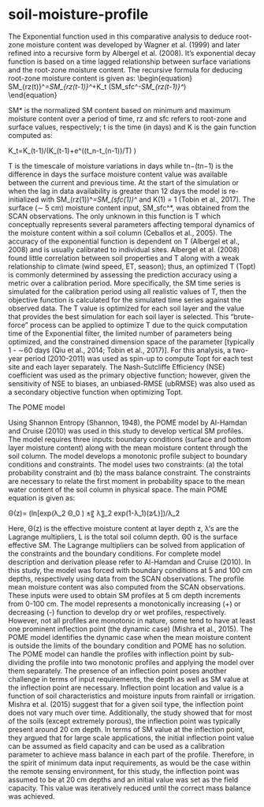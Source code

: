# soil-moisture-profile
The Exponential function used in this comparative analysis to deduce root-zone moisture content was developed by Wagner et al. (1999) and later refined into a recursive form by Albergel et al. (2008). It’s exponential decay function is based on a time lagged relationship between surface variations and the root-zone moisture content. The recursive formula for deducing root-zone moisture content is given as:
\begin{equation}
	SM_{rz(t)}^*=SM_{rz(t-1)}^*+K_t (SM_sfc^*-SM_{rz(t-1)}^*)	
 \end{equation}
 
SM* is the normalized SM content based on minimum and maximum moisture content over a period of time, rz and sfc refers to root-zone and surface values, respectively; t is the time (in days) and K is the gain function computed as:
	
  K_t=K_(t-1)/(K_(t-1)+e^((t_n-t_(n-1))/T) )	
  
T is the timescale of moisture variations in days while tn−(tn−1) is the difference in days the surface moisture content value was available between the current and previous time. At the start of the simulation or when the lag in data availability is greater than 12 days the model is re-initialized with SM_(rz(1))^*=SM_(sfc(1))^* and K(1) = 1 (Tobin et al., 2017). The surface (∼ 5 cm) moisture content input, SM_sfc^*, was obtained from the SCAN observations. The only unknown in this function is T which conceptually represents several parameters affecting temporal dynamics of the moisture content within a soil column (Ceballos et al., 2005). The accuracy of the exponential function is dependent on T (Albergel et al., 2008) and is usually calibrated to individual sites. Albergel et al. (2008) found little correlation between soil properties and T along with a weak relationship to climate (wind speed, ET, season); thus, an optimized T (Topt) is commonly determined by assessing the prediction accuracy using a metric over a calibration period. More specifically, the SM time series is simulated for the calibration period using all realistic values of T, then the objective function is calculated for the simulated time series against the observed data. The T value is optimized for each soil layer and the value that provides the best simulation for each soil layer is selected. This “brute-force” process can be applied to optimize T due to the quick computation time of the Exponential filter, the limited number of parameters being optimized, and the constrained dimension space of the parameter [typically 1 - ∼60 days (Qiu et al., 2014; Tobin et al., 2017)]. For this analysis, a two-year period (2010-2011) was used as spin-up to compute Topt for each test site and each layer separately. The Nash-Sutcliffe Efficiency (NSE) coefficient was used as the primary objective function; however, given the sensitivity of NSE to biases, an unbiased-RMSE (ubRMSE) was also used as a secondary objective function when optimizing Topt.

The POME model

Using Shannon Entropy (Shannon, 1948), the POME model by Al-Hamdan and Cruise (2010) was used in this study to develop vertical SM profiles. The model requires three inputs: boundary conditions (surface and bottom layer moisture content) along with the mean moisture content through the soil column. The model develops a monotonic profile subject to boundary conditions and constraints. The model uses two constraints: (a) the total probability constraint and (b) the mass balance constraint. The constraints are necessary to relate the first moment in probability space to the mean water content of the soil column in physical space. The main POME equation is given as:

Θ(z)=  (ln⁡[exp⁡(λ_2 Θ_0 )  ±〖 λ〗_2  exp⁡(1-λ_1)(z⁄L)])/λ_2 	
  
Here, Θ(z) is the effective moisture content at layer depth z, λ’s are the Lagrange multipliers, L is the total soil column depth. Θ0 is the surface effective SM. The Lagrange multipliers can be solved from application of the constraints and the boundary conditions. For complete model description and derivation please refer to Al-Hamdan and Cruise (2010).
In this study, the model was forced with boundary conditions at 5 and 100 cm depths, respectively using data from the SCAN observations. The profile mean moisture content was also computed from the SCAN observations. These inputs were used to obtain SM profiles at 5 cm depth increments from 0-100 cm. The model represents a monotonically increasing (+) or decreasing (-) function to develop dry or wet profiles, respectively. However, not all profiles are monotonic in nature, some tend to have at least one prominent inflection point (the dynamic case) (Mishra et al., 2015). The POME model identifies the dynamic case when the mean moisture content is outside the limits of the boundary condition and POME has no solution. The POME model can handle the profiles with inflection point by sub-dividing the profile into two monotonic profiles and applying the model over them separately. The presence of an inflection point poses another challenge in terms of input requirements, the depth as well as SM value at the inflection point are necessary. Inflection point location and value is a function of soil characteristics and moisture inputs from rainfall or irrigation. Mishra et al. (2015) suggest that for a given soil type, the inflection point does not vary much over time. Additionally, the study showed that for most of the soils (except extremely porous), the inflection point was typically present around 20 cm depth. In terms of SM value at the inflection point, they argued that for large scale applications, the initial inflection point value can be assumed as field capacity and can be used as a calibration parameter to achieve mass balance in each part of the profile. Therefore, in the spirit of minimum data input requirements, as would be the case within the remote sensing environment, for this study, the inflection point was assumed to be at 20 cm depths and an initial value was set as the field capacity. This value was iteratively reduced until the correct mass balance was achieved.

